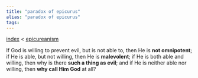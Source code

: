 ```yaml
---
title: "paradox of epicurus"
alias: "paradox of epicurus"
tags: 
---
```


[index](/.md) < [epicureanism](epicureanism.md)

If God is willing to prevent evil, but is not able to, then He is **not omnipotent**; if He is able, but not willing, then He is **malevolent**; if He is both able and willing, then why is there **such a thing as evil**; and if He is neither able nor willing, then **why call Him God** at all?